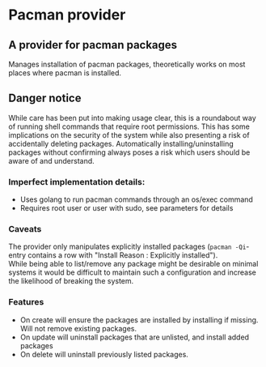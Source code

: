 # Pacman provider

## A provider for pacman packages
Manages installation of pacman packages, theoretically works on most places where pacman is installed.
## Danger notice
While care has been put into making usage clear, this is a roundabout way of running shell commands that require root permissions.
This has some implications on the security of the system while also presenting a risk of accidentally deleting packages.
Automatically installing/uninstalling packages without confirming always poses a risk which users should be aware of and understand.

### Imperfect implementation details:
* Uses golang to run pacman commands through an os/exec command
* Requires root user or user with sudo, see parameters for details

### Caveats
The provider only manipulates explicitly installed packages (`pacman -Qi`-entry contains a row with "Install Reason  : Explicitly installed").  
While being able to list/remove any package might be desirable on minimal systems it would be difficult to maintain
such a configuration and increase the likelihood of breaking the system.

### Features
* On create will ensure the packages are installed by installing if missing. Will not remove existing packages.
* On update will uninstall packages that are unlisted, and install added packages
* On delete will uninstall previously listed packages.
